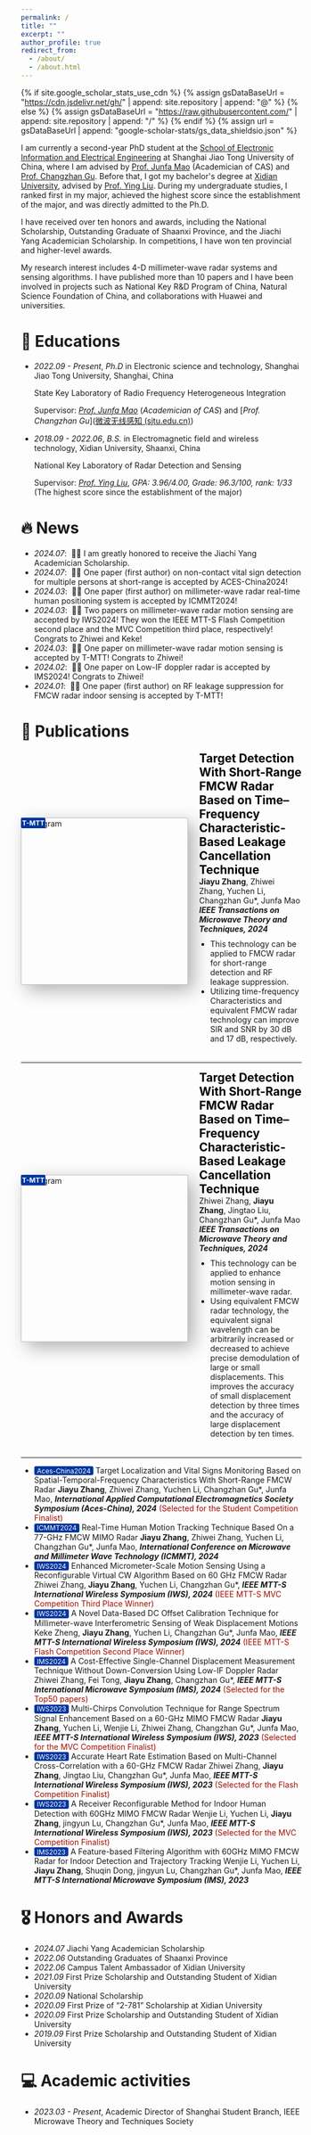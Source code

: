 ```yaml
---
permalink: /
title: ""
excerpt: ""
author_profile: true
redirect_from: 
  - /about/
  - /about.html
---
```


{% if site.google_scholar_stats_use_cdn %}
{% assign gsDataBaseUrl = "https://cdn.jsdelivr.net/gh/" | append: site.repository | append: "@" %}
{% else %}
{% assign gsDataBaseUrl = "https://raw.githubusercontent.com/" | append: site.repository | append: "/" %}
{% endif %}
{% assign url = gsDataBaseUrl | append: "google-scholar-stats/gs_data_shieldsio.json" %}

<span class='anchor' id='about-me'></span>

I am currently a second-year PhD student at the [School of Electronic Information and Electrical Engineering](https://www.seiee.sjtu.edu.cn/) at Shanghai Jiao Tong University of China, where I am advised by [Prof. Junfa Mao](https://www.sjtu.edu.cn/jdld/20181024/85893.html) (Academician of CAS) and [Prof. Changzhan Gu](https://changzhan.sjtu.edu.cn/). Before that, I got my bachelor's degree at [Xidian University](https://www.xidian.edu.cn/), advised by [Prof. Ying Liu](https://web.xidian.edu.cn/liuying/). During my undergraduate studies, I ranked first in my major, achieved the highest score since the establishment of the major, and was directly admitted to the Ph.D.

I have received over ten honors and awards, including the National Scholarship, Outstanding Graduate of Shaanxi Province, and the Jiachi Yang Academician Scholarship. In competitions, I have won ten provincial and higher-level awards.

My research interest includes 4-D millimeter-wave radar systems and sensing algorithms. I have published more than 10 papers and I have been involved in projects such as National Key R&D Program of China, Natural Science Foundation of China, and collaborations with Huawei and universities.

# 📖 Educations

- *2022.09 - Present*, *Ph.D* in Electronic science and technology, Shanghai Jiao Tong University, Shanghai, China

  State Key Laboratory of Radio Frequency Heterogeneous Integration

  Supervisor: [*Prof. Junfa Mao*](https://www.sjtu.edu.cn/jdld/20181024/85893.html) (*Academician of CAS*) and [*Prof. Changzhan Gu*]([微波无线感知 (sjtu.edu.cn)](https://changzhan.sjtu.edu.cn/))

- *2018.09 - 2022.06*, *B.S.* in Electromagnetic field and wireless technology, Xidian University, Shaanxi, China
  
  National Key Laboratory of Radar Detection and Sensing
  
  Supervisor: [*Prof. Ying Liu*](https://web.xidian.edu.cn/liuying/), *GPA: 3.96/4.00, Grade: 96.3/100, rank: 1/33* (The highest score since the establishment of the major)

# 🔥 News

- *2024.07*: &nbsp;🎉🎉 I am greatly honored to receive the Jiachi Yang Academician Scholarship. 
- *2024.07*: &nbsp;🎉🎉 One paper (first author) on non-contact vital sign detection for multiple persons at short-range is accepted by ACES-China2024!
- *2024.03*: &nbsp;🎉🎉 One paper (first author) on millimeter-wave radar real-time human positioning system is accepted by ICMMT2024! 
- *2024.03*: &nbsp;🎉🎉 Two papers on millimeter-wave radar motion sensing are accepted by IWS2024! They won the IEEE MTT-S Flash Competition second place and the MVC Competition third place, respectively! Congrats to Zhiwei and Keke!  
- *2024.03*: &nbsp;🎉🎉 One paper on millimeter-wave radar motion sensing is accepted by T-MTT! Congrats to Zhiwei!
- *2024.02*: &nbsp;🎉🎉 One paper on Low-IF doppler radar is accepted by IMS2024! Congrats to Zhiwei!
- *2024.01*: &nbsp;🎉🎉 One paper (first author) on RF leakage suppression for FMCW radar indoor sensing is accepted by T-MTT!

# 📝 Publications

<div style="display: flex; align-items: center; margin-bottom: 20px;">

  <div style="position: relative; flex: 0 0 auto; margin-right: 20px;">
    <img src="../images/TMTT2024.svg" alt="Diagram" style="width: 300px; box-shadow: 10px 10px 30px rgba(0, 0, 0, 0.3);">
    <div style="
      position: absolute;
      top: 0px;
      left: 0px;
      background-color: #00369F; /* 背景颜色 */
      color: white; /* 字体颜色 */
      padding: 2px 2px; /* 内边距 */
      border-radius: 3px; /* 圆角 */
      font-size: 12px; /* 字体大小 */
      font-weight: bold;
    ">T-MTT</div>
  </div>

  <div style="flex: 1;">
    <h2 style="margin: 0;">
      <a href="https://ieeexplore.ieee.org/document/10443219/" style="color: black; text-decoration: none;">
        Target Detection With Short-Range FMCW Radar Based on Time–Frequency Characteristic-Based Leakage Cancellation Technique
      </a>
    </h2>
    <p style="margin: 0;"><strong>Jiayu Zhang</strong>, Zhiwei Zhang, Yuchen Li, Changzhan Gu*, Junfa Mao</p>
    <p style="margin: 0;"><em><strong>IEEE Transactions on Microwave Theory and Techniques, 2024</strong></em></p>
    <ul style="list-style-type: disc; padding-left: 20px;margin-top: 10;">
      <li>This technology can be applied to FMCW radar for short-range detection and RF leakage suppression.</li>
      <li>Utilizing time-frequency Characteristics and equivalent FMCW radar technology can improve SIR and SNR by 30 dB and 17 dB, respectively.</li>
    </ul>
  </div>

</div>

------



<div style="display: flex; align-items: center; margin-bottom: 20px;">

  <div style="position: relative; flex: 0 0 auto; margin-right: 20px;">
    <img src="../images/TMTT20242.svg" alt="Diagram" style="width: 300px; box-shadow: 10px 10px 30px rgba(0, 0, 0, 0.3);">
    <div style="
      position: absolute;
      top: 0px;
      left: 0px;
      background-color: #00369F; /* 背景颜色 */
      color: white; /* 字体颜色 */
      padding: 2px 2px; /* 内边距 */
      border-radius: 3px; /* 圆角 */
      font-size: 12px; /* 字体大小 */
      font-weight: bold;
    ">T-MTT</div>
  </div>

  <div style="flex: 1;">
    <h2 style="margin: 0;">
      <a href="https://ieeexplore.ieee.org/document/10443219/" style="color: black; text-decoration: none;">
        Target Detection With Short-Range FMCW Radar Based on Time–Frequency Characteristic-Based Leakage Cancellation Technique
      </a>
    </h2>
    <p style="margin: 0;">Zhiwei Zhang, <strong>Jiayu Zhang</strong>, Jingtao Liu, Changzhan Gu*, Junfa Mao</p>
    <p style="margin: 0;"><em><strong>IEEE Transactions on Microwave Theory and Techniques, 2024</strong></em></p>
    <ul style="list-style-type: disc; padding-left: 20px;margin-top: 10;">
      <li>This technology can be applied to enhance motion sensing in millimeter-wave radar.</li>
      <li>Using equivalent FMCW radar technology, the equivalent signal wavelength can be arbitrarily increased or decreased to achieve precise demodulation of large or small displacements. This improves the accuracy of small displacement detection by three times and the accuracy of large displacement detection by ten times.</li>
    </ul>
  </div>

</div>

------



- <span style="  background-color: #00369F; /* 背景颜色 */  color: #fff; /* 字体颜色 */  padding: 0.5px 5px;  border-radius: 3px;  font-size: 12px;  display: inline-block; ">Aces-China2024</span> Target Localization and Vital Signs Monitoring Based on Spatial-Temporal-Frequency Characteristics With Short-Range FMCW Radar
  **Jiayu Zhang**, Zhiwei Zhang, Yuchen Li, Changzhan Gu\*, Junfa Mao, ***International Applied Computational Electromagnetics Society Symposium (Aces-China), 2024***  <font color='Apricot'>(Selected for the Student Competition Finalist)</font>
- <span style="  background-color: #00369F; /* 背景颜色 */  color: #fff; /* 字体颜色 */  padding: 0.5px 5px;  border-radius: 3px;  font-size: 12px;  display: inline-block; ">ICMMT2024</span> Real-Time Human Motion Tracking Technique Based On a 77-GHz FMCW MIMO Radar
  **Jiayu Zhang**, Zhiwei Zhang, Yuchen Li, Changzhan Gu\*, Junfa Mao, ***International Conference on Microwave and Millimeter Wave Technology (ICMMT), 2024***
- <span style="  background-color: #00369F; /* 背景颜色 */  color: #fff; /* 字体颜色 */  padding: 0.5px 5px;  border-radius: 3px;  font-size: 12px;  display: inline-block; ">IWS2024</span> Enhanced Micrometer-Scale Motion Sensing Using a Reconfigurable Virtual CW Algorithm Based on 60 GHz FMCW Radar
  Zhiwei Zhang, **Jiayu Zhang**, Yuchen Li, Changzhan Gu\*, ***IEEE MTT-S International Wireless Symposium (IWS), 2024*** <font color='Apricot'>(IEEE MTT-S MVC Competition Third Place Winner)</font>
- <span style="  background-color: #00369F; /* 背景颜色 */  color: #fff; /* 字体颜色 */  padding: 0.5px 5px;  border-radius: 3px;  font-size: 12px;  display: inline-block; ">IWS2024</span> A Novel Data-Based DC Offset Calibration Technique for Millimeter-wave Interferometric Sensing of Weak Displacement Motions
  Keke Zheng, **Jiayu Zhang**, Yuchen Li, Changzhan Gu\*, Junfa Mao, ***IEEE MTT-S International Wireless Symposium (IWS), 2024*** <font color='Apricot'>(IEEE MTT-S Flash Competition Second Place Winner)</font>
- <span style="  background-color: #00369F; /* 背景颜色 */  color: #fff; /* 字体颜色 */  padding: 0.5px 5px;  border-radius: 3px;  font-size: 12px;  display: inline-block; ">IMS2024</span> A Cost-Effective Single-Channel Displacement Measurement Technique Without Down-Conversion Using Low-IF Doppler Radar
  Zhiwei Zhang, Fei Tong, **Jiayu Zhang**, Changzhan Gu\*, ***IEEE MTT-S International Microwave Symposium (IMS), 2024***  <font color='Apricot'>(Selected for the Top50 papers)</font>
- <span style="  background-color: #00369F; /* 背景颜色 */  color: #fff; /* 字体颜色 */  padding: 0.5px 5px;  border-radius: 3px;  font-size: 12px;  display: inline-block; ">IWS2023</span> Multi-Chirps Convolution Technique for Range Spectrum Signal Enhancement Based on a 60-GHz MIMO FMCW Radar
  **Jiayu Zhang**, Yuchen Li, Wenjie Li, Zhiwei Zhang, Changzhan Gu\*, Junfa Mao, ***IEEE MTT-S International Wireless Symposium (IWS), 2023*** <font color='Apricot'>(Selected for the MVC Competition Finalist)</font>
- <span style="  background-color: #00369F; /* 背景颜色 */  color: #fff; /* 字体颜色 */  padding: 0.5px 5px;  border-radius: 3px;  font-size: 12px;  display: inline-block; ">IWS2023</span> Accurate Heart Rate Estimation Based on Multi-Channel Cross-Correlation with a 60-GHz FMCW Radar
  Zhiwei Zhang, **Jiayu Zhang**, Jingtao Liu, Changzhan Gu\*, Junfa Mao, ***IEEE MTT-S International Wireless Symposium (IWS), 2023*** <font color='Apricot'>(Selected for the Flash Competition Finalist)</font>
- <span style="  background-color: #00369F; /* 背景颜色 */  color: #fff; /* 字体颜色 */  padding: 0.5px 5px;  border-radius: 3px;  font-size: 12px;  display: inline-block; ">IWS2023</span> A Receiver Reconfigurable Method for Indoor Human Detection with 60GHz MIMO FMCW Radar
  Wenjie Li, Yuchen Li, **Jiayu Zhang**, jingyun Lu, Changzhan Gu\*, Junfa Mao, ***IEEE MTT-S International Wireless Symposium (IWS), 2023*** <font color='Apricot'>(Selected for the MVC Competition Finalist)</font>
- <span style="  background-color: #00369F; /* 背景颜色 */  color: #fff; /* 字体颜色 */  padding: 0.5px 5px;  border-radius: 3px;  font-size: 12px;  display: inline-block; ">IMS2023</span> A Feature-based Filtering Algorithm with 60GHz MIMO FMCW Radar for Indoor Detection and Trajectory Tracking
  Wenjie Li, Yuchen Li, **Jiayu Zhang**, Shuqin Dong, jingyun Lu, Changzhan Gu\*, Junfa Mao, ***IEEE MTT-S International Microwave Symposium (IMS), 2023***

# 🎖 Honors and Awards
- *2024.07* Jiachi Yang Academician Scholarship
- *2022.06* Outstanding Graduates of Shaanxi Province
- *2022.06* Campus Talent Ambassador of Xidian University
- *2021.09* First Prize Scholarship and Outstanding Student of Xidian University
- *2020.09* National Scholarship
- *2020.09* First Prize of “2-781” Scholarship at Xidian University
- *2020.09* First Prize Scholarship and Outstanding Student of Xidian University
- *2019.09* First Prize Scholarship and Outstanding Student of Xidian University

# 💻 Academic activities
- *2023.03 - Present*, Academic Director of Shanghai Student Branch, IEEE Microwave Theory and Techniques Society
